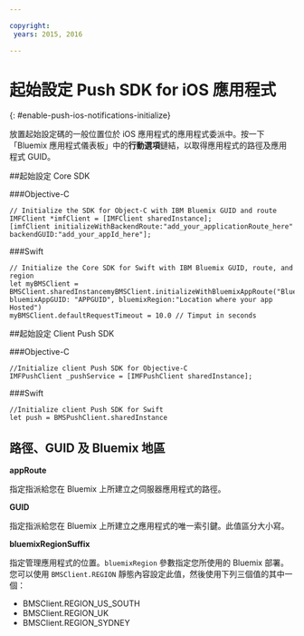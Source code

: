 ```yaml
---

copyright:
 years: 2015, 2016

---
```


# 起始設定 Push SDK for iOS 應用程式
{: #enable-push-ios-notifications-initialize}

放置起始設定碼的一般位置位於 iOS 應用程式的應用程式委派中。按一下「Bluemix 應用程式儀表板」中的**行動選項**鏈結，以取得應用程式的路徑及應用程式 GUID。

##起始設定 Core SDK

###Objective-C

```
// Initialize the SDK for Object-C with IBM Bluemix GUID and route
IMFClient *imfClient = [IMFClient sharedInstance];
[imfClient initializeWithBackendRoute:"add_your_applicationRoute_here" backendGUID:"add_your_appId_here"];
```

###Swift

```
// Initialize the Core SDK for Swift with IBM Bluemix GUID, route, and region
let myBMSClient = BMSClient.sharedInstancemyBMSClient.initializeWithBluemixAppRoute("BluemixAppRoute", bluemixAppGUID: "APPGUID", bluemixRegion:"Location where your app Hosted")
myBMSClient.defaultRequestTimeout = 10.0 // Timput in seconds
```

##起始設定 Client Push SDK

###Objective-C

```
//Initialize client Push SDK for Objective-C
IMFPushClient _pushService = [IMFPushClient sharedInstance];
```

###Swift

```
//Initialize client Push SDK for Swift
let push = BMSPushClient.sharedInstance
```

## 路徑、GUID 及 Bluemix 地區

**appRoute**

指定指派給您在 Bluemix 上所建立之伺服器應用程式的路徑。

**GUID**

指定指派給您在 Bluemix 上所建立之應用程式的唯一索引鍵。此值區分大小寫。

**bluemixRegionSuffix**

指定管理應用程式的位置。`bluemixRegion` 參數指定您所使用的 Bluemix 部署。您可以使用 `BMSClient.REGION` 靜態內容設定此值，然後使用下列三個值的其中一個：

- BMSClient.REGION_US_SOUTH
- BMSClient.REGION_UK
- BMSClient.REGION_SYDNEY
